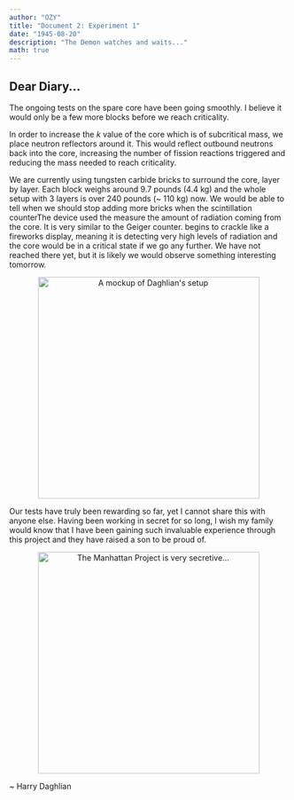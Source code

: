 ```yaml
---
author: "OZY"
title: "Document 2: Experiment 1"
date: "1945-08-20"
description: "The Demon watches and waits..."
math: true
---
```


## Dear Diary...

The ongoing tests on the spare core have been going smoothly. I believe it would only be a few more blocks before we reach criticality.

In order to increase the $k$ value of the core which is of subcritical mass, we place neutron reflectors around it. This would reflect outbound neutrons back into the core, increasing the number of fission reactions triggered and reducing the mass needed to reach criticality. 

We are currently using tungsten carbide bricks to surround the core, layer by layer. Each block weighs around 9.7 pounds (4.4 kg) and the whole setup with 3 layers is over 240 pounds (~ 110 kg) now. We would be able to tell when we should stop adding more bricks when the <a class="tooltip">scintillation counter<span>The device used the measure the amount of radiation coming from the core. It is very similar to the Geiger counter.</span></a> begins to crackle like a fireworks display, meaning it is detecting very high levels of radiation and the core would be in a critical state if we go any further. We have not reached there yet, but it is likely we would observe something interesting tomorrow.

<div align="center">
    <img src="../images/exp1setup.png" alt="A mockup of Daghlian's setup" width="400"/>
</div>

Our tests have truly been rewarding so far, yet I cannot share this with anyone else. Having been working in secret for so long, I wish my family would know that I have been gaining such invaluable experience through this project and they have raised a son to be proud of.

<div align="center">
    <img src="../images/alamosshh.png" alt="The Manhattan Project is very secretive..." width="400"/>
</div>

~ Harry Daghlian


